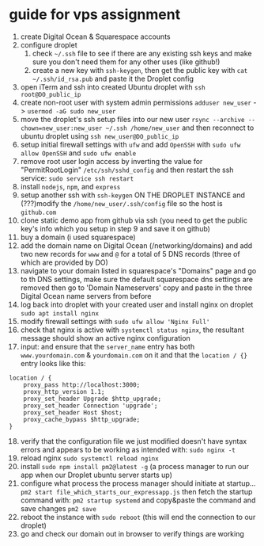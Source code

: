 # guide for vps assignment

1. create Digital Ocean & Squarespace accounts
2. configure droplet
   1. check `~/.ssh` file to see if there are any existing ssh keys and make sure you don't need them for any other uses (like github!)
   2. create a new key with `ssh-keygen`, then get the public key with `cat ~/.ssh/id_rsa.pub` and paste it the Droplet config
3. open iTerm and ssh into created Ubuntu droplet with `ssh root@DO_public_ip`
4. create non-root user with system admin permissions `adduser new_user` -> `usermod -aG sudo new_user`
5. move the droplet's ssh setup files into our new user `rsync --archive --chown=new_user:new_user ~/.ssh /home/new_user` and then reconnect to ubuntu droplet using `ssh new_user@DO_public_ip`
6. setup initial firewall settings with `ufw` and add `OpenSSH` with `sudo ufw allow OpenSSH` and `sudo ufw enable`
7. remove root user login access by inverting the value for "PermitRootLogin" `/etc/ssh/sshd_config` and then restart the ssh service: `sudo service ssh restart`
8. install `nodejs`, `npm`, and `express`
9. setup another ssh with `ssh-keygen` ON THE DROPLET INSTANCE and (???)modify the `/home/new_user/.ssh/config` file so the host is `github.com`
10. clone static demo app from github via ssh (you need to get the public key's info which you setup in step 9 and save it on github)
11. buy a domain (i used squarespace)
12. add the domain name on Digital Ocean (/networking/domains) and add two new records for `www` and `@` for a total of 5 DNS records (three of which are provided by DO)
13. navigate to your domain listed in squarespace's "Domains" page and go to th DNS settings, make sure the default squarespace dns settings are removed then go to 'Domain Nameservers' copy and paste in the three Digital Ocean name servers from before
14. log back into droplet with your created user and install nginx on droplet `sudo apt install nginx`
15. modify firewall settings with `sudo ufw allow 'Nginx Full'`
16. check that nginx is active with `systemctl status nginx`, the resultant message should show an active nginx configuration
17. input: and ensure that the `server_name` entry has both `www.yourdomain.com` & `yourdomain.com` on it and that the `location / {}` entry looks like this:

```
location / {
    proxy_pass http://localhost:3000;
    proxy_http_version 1.1;
    proxy_set_header Upgrade $http_upgrade;
    proxy_set_header Connection 'upgrade';
    proxy_set_header Host $host;
    proxy_cache_bypass $http_upgrade;
}
```

18. verify that the configuration file we just modified doesn't have syntax errors and appears to be working as intended with: `sudo nginx -t`
19. reload nginx `sudo systemctl reload nginx`
20. install `sudo npm install pm2@latest -g` (a process manager to run our app when our Droplet ubuntu server starts up)
21. configure what process the process manager should initiate at startup... `pm2 start file_which_starts_our_expressapp.js` then fetch the startup command with: `pm2 startup systemd` and copy&paste the command and save changes `pm2 save`
22. reboot the instance with `sudo reboot` (this will end the connection to our droplet)
23. go and check our domain out in browser to verify things are working
